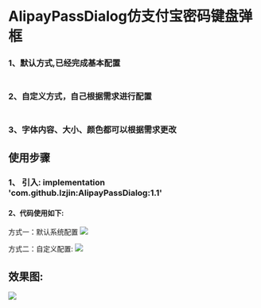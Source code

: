 # AlipayPassDialog仿支付宝密码键盘弹框
<h3>1、默认方式,已经完成基本配置</h3>
<h3><br>2、自定义方式，自己根据需求进行配置</h3>
<h3><br>3、字体内容、大小、颜色都可以根据需求更改</h3>
<h2>使用步骤</h2>
<h3>1、 引入: implementation 'com.github.lzjin:AlipayPassDialog:1.1' </h3>
<h4>2、代码使用如下:</h4>
<p>方式一：默认系统配置
<img src="https://raw.githubusercontent.com/lzjin/AlipayPassDialog/master/imgfolder/ic_code1.png">
<p>方式二：自定义配置:
<img src="https://raw.githubusercontent.com/lzjin/AlipayPassDialog/master/imgfolder/ic_code2.png">
<h2>效果图:</h2>
<p><img src="https://raw.githubusercontent.com/lzjin/AlipayPassDialog/master/imgfolder/ic_preview.png">
